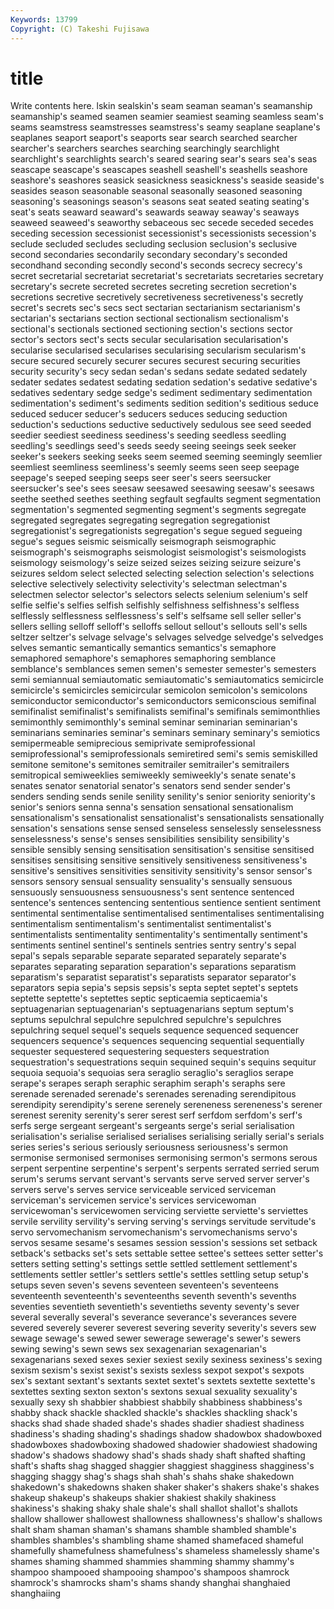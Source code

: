 ```yaml
---
Keywords: 13799 
Copyright: (C) Takeshi Fujisawa
---
```


# title

Write contents here.
lskin sealskin's seam seaman seaman's seamanship seamanship's
seamed seamen seamier seamiest seaming seamless seam's seams seamstress seamstresses
seamstress's seamy seaplane seaplane's seaplanes seaport seaport's seaports sear search
searched searcher searcher's searchers searches searching searchingly searchlight searchlight's searchlights
search's seared searing sear's sears sea's seas seascape seascape's seascapes
seashell seashell's seashells seashore seashore's seashores seasick seasickness seasickness's seaside
seaside's seasides season seasonable seasonal seasonally seasoned seasoning seasoning's seasonings
season's seasons seat seated seating seating's seat's seats seaward seaward's
seawards seaway seaway's seaways seaweed seaweed's seaworthy sebaceous sec secede
seceded secedes seceding secession secessionist secessionist's secessionists secession's seclude secluded
secludes secluding seclusion seclusion's seclusive second secondaries secondarily secondary secondary's
seconded secondhand seconding secondly second's seconds secrecy secrecy's secret secretarial
secretariat secretariat's secretariats secretaries secretary secretary's secrete secreted secretes secreting
secretion secretion's secretions secretive secretively secretiveness secretiveness's secretly secret's secrets
sec's secs sect sectarian sectarianism sectarianism's sectarian's sectarians section sectional
sectionalism sectionalism's sectional's sectionals sectioned sectioning section's sections sector sector's
sectors sect's sects secular secularisation secularisation's secularise secularised secularises secularising
secularism secularism's secure secured securely securer secures securest securing securities
security security's secy sedan sedan's sedans sedate sedated sedately sedater
sedates sedatest sedating sedation sedation's sedative sedative's sedatives sedentary sedge
sedge's sediment sedimentary sedimentation sedimentation's sediment's sediments sedition sedition's seditious
seduce seduced seducer seducer's seducers seduces seducing seduction seduction's seductions
seductive seductively sedulous see seed seeded seedier seediest seediness seediness's
seeding seedless seedling seedling's seedlings seed's seeds seedy seeing seeings
seek seeker seeker's seekers seeking seeks seem seemed seeming seemingly
seemlier seemliest seemliness seemliness's seemly seems seen seep seepage seepage's
seeped seeping seeps seer seer's seers seersucker seersucker's see's sees
seesaw seesawed seesawing seesaw's seesaws seethe seethed seethes seething segfault
segfaults segment segmentation segmentation's segmented segmenting segment's segments segregate segregated
segregates segregating segregation segregationist segregationist's segregationists segregation's segue segued segueing
segue's segues seismic seismically seismograph seismographic seismograph's seismographs seismologist seismologist's
seismologists seismology seismology's seize seized seizes seizing seizure seizure's seizures
seldom select selected selecting selection selection's selections selective selectively selectivity
selectivity's selectman selectman's selectmen selector selector's selectors selects selenium selenium's
self selfie selfie's selfies selfish selfishly selfishness selfishness's selfless selflessly
selflessness selflessness's self's selfsame sell seller seller's sellers selling selloff
selloff's selloffs sellout sellout's sellouts sell's sells seltzer seltzer's selvage
selvage's selvages selvedge selvedge's selvedges selves semantic semantically semantics semantics's
semaphore semaphored semaphore's semaphores semaphoring semblance semblance's semblances semen semen's
semester semester's semesters semi semiannual semiautomatic semiautomatic's semiautomatics semicircle semicircle's
semicircles semicircular semicolon semicolon's semicolons semiconductor semiconductor's semiconductors semiconscious semifinal
semifinalist semifinalist's semifinalists semifinal's semifinals semimonthlies semimonthly semimonthly's seminal seminar
seminarian seminarian's seminarians seminaries seminar's seminars seminary seminary's semiotics semipermeable
semiprecious semiprivate semiprofessional semiprofessional's semiprofessionals semiretired semi's semis semiskilled semitone
semitone's semitones semitrailer semitrailer's semitrailers semitropical semiweeklies semiweekly semiweekly's senate
senate's senates senator senatorial senator's senators send sender sender's senders
sending sends senile senility senility's senior seniority seniority's senior's seniors
senna senna's sensation sensational sensationalism sensationalism's sensationalist sensationalist's sensationalists sensationally
sensation's sensations sense sensed senseless senselessly senselessness senselessness's sense's senses
sensibilities sensibility sensibility's sensible sensibly sensing sensitisation sensitisation's sensitise sensitised
sensitises sensitising sensitive sensitively sensitiveness sensitiveness's sensitive's sensitives sensitivities sensitivity
sensitivity's sensor sensor's sensors sensory sensual sensuality sensuality's sensually sensuous
sensuously sensuousness sensuousness's sent sentence sentenced sentence's sentences sentencing sententious
sentience sentient sentiment sentimental sentimentalise sentimentalised sentimentalises sentimentalising sentimentalism sentimentalism's
sentimentalist sentimentalist's sentimentalists sentimentality sentimentality's sentimentally sentiment's sentiments sentinel sentinel's
sentinels sentries sentry sentry's sepal sepal's sepals separable separate separated
separately separate's separates separating separation separation's separations separatism separatism's separatist
separatist's separatists separator separator's separators sepia sepia's sepsis sepsis's septa
septet septet's septets septette septette's septettes septic septicaemia septicaemia's septuagenarian
septuagenarian's septuagenarians septum septum's septums sepulchral sepulchre sepulchred sepulchre's sepulchres
sepulchring sequel sequel's sequels sequence sequenced sequencer sequencers sequence's sequences
sequencing sequential sequentially sequester sequestered sequestering sequesters sequestration sequestration's sequestrations
sequin sequined sequin's sequins sequitur sequoia sequoia's sequoias sera seraglio
seraglio's seraglios serape serape's serapes seraph seraphic seraphim seraph's seraphs
sere serenade serenaded serenade's serenades serenading serendipitous serendipity serendipity's serene
serenely sereneness sereneness's serener serenest serenity serenity's serer serest serf
serfdom serfdom's serf's serfs serge sergeant sergeant's sergeants serge's serial
serialisation serialisation's serialise serialised serialises serialising serially serial's serials series
series's serious seriously seriousness seriousness's sermon sermonise sermonised sermonises sermonising
sermon's sermons serous serpent serpentine serpentine's serpent's serpents serrated serried
serum serum's serums servant servant's servants serve served server server's
servers serve's serves service serviceable serviced serviceman serviceman's servicemen service's
services servicewoman servicewoman's servicewomen servicing serviette serviette's serviettes servile servility
servility's serving serving's servings servitude servitude's servo servomechanism servomechanism's servomechanisms
servo's servos sesame sesame's sesames session session's sessions set setback
setback's setbacks set's sets settable settee settee's settees setter setter's
setters setting setting's settings settle settled settlement settlement's settlements settler
settler's settlers settle's settles settling setup setup's setups seven seven's
sevens seventeen seventeen's seventeens seventeenth seventeenth's seventeenths seventh seventh's sevenths
seventies seventieth seventieth's seventieths seventy seventy's sever several severally several's
severance severance's severances severe severed severely severer severest severing severity
severity's severs sew sewage sewage's sewed sewer sewerage sewerage's sewer's
sewers sewing sewing's sewn sews sex sexagenarian sexagenarian's sexagenarians sexed
sexes sexier sexiest sexily sexiness sexiness's sexing sexism sexism's sexist
sexist's sexists sexless sexpot sexpot's sexpots sex's sextant sextant's sextants
sextet sextet's sextets sextette sextette's sextettes sexting sexton sexton's sextons
sexual sexuality sexuality's sexually sexy sh shabbier shabbiest shabbily shabbiness
shabbiness's shabby shack shackle shackled shackle's shackles shackling shack's shacks
shad shade shaded shade's shades shadier shadiest shadiness shadiness's shading
shading's shadings shadow shadowbox shadowboxed shadowboxes shadowboxing shadowed shadowier shadowiest
shadowing shadow's shadows shadowy shad's shads shady shaft shafted shafting
shaft's shafts shag shagged shaggier shaggiest shagginess shagginess's shagging shaggy
shag's shags shah shah's shahs shake shakedown shakedown's shakedowns shaken
shaker shaker's shakers shake's shakes shakeup shakeup's shakeups shakier shakiest
shakily shakiness shakiness's shaking shaky shale shale's shall shallot shallot's
shallots shallow shallower shallowest shallowness shallowness's shallow's shallows shalt sham
shaman shaman's shamans shamble shambled shamble's shambles shambles's shambling shame
shamed shamefaced shameful shamefully shamefulness shamefulness's shameless shamelessly shame's shames
shaming shammed shammies shamming shammy shammy's shampoo shampooed shampooing shampoo's
shampoos shamrock shamrock's shamrocks sham's shams shandy shanghai shanghaied shanghaiing
